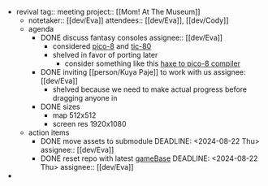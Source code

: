 - revival
  tag:: meeting
  project:: [[Mom! At The Museum]]
	- notetaker:: [[dev/Eva]] 
	  attendees:: [[dev/Eva]], [[dev/Cody]]
	- agenda
		- DONE discuss fantasy consoles
		  assignee:: [[dev/Eva]]
			- considered [pico-8](https://www.lexaloffle.com/pico-8.php) and [tic-80](https://tic80.com/)
			- shelved in favor of porting later
				- consider something like this [haxe to pico-8 compiler](https://github.com/YAL-Haxe/hxpico8)
		- DONE inviting [[person/Kuya Paje]] to work with us
		  assignee: [[dev/Eva]]
			- shelved because we need to make actual progress before dragging anyone in
		- DONE sizes
			- map 512x512
			- screen res 1920x1080
	- action items
		- DONE move assets to submodule
		  DEADLINE: <2024-08-22 Thu>
		  assignee:: [[dev/Eva]]
		- DONE reset repo with latest [gameBase](https://github.com/deepnight/gameBase)
		  DEADLINE: <2024-08-22 Thu>
		  assignee:: [[dev/Eva]]
-